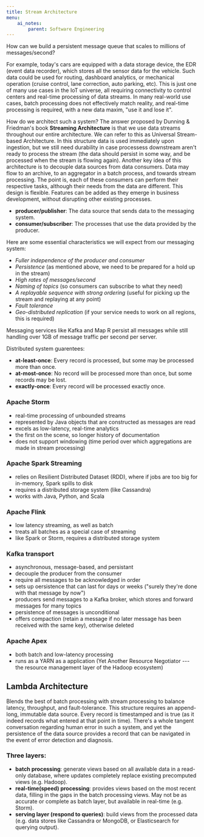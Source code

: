 ```yaml
---
title: Stream Architecture
menu:
    ai_notes:
        parent: Software Engineering
---
```

How can we build a persistent message queue that scales to millions of messages/second?

For example, today's cars are equipped with a data storage device, the EDR (event
data recorder), which stores all the sensor data for the vehicle. Such data could 
be used for routing, dashboard analytics, or mechanical operation (cruise control, 
lane correction, auto parking, etc). This is just one of many use cases in the IoT 
universe, all requiring connectivity to control centers and real-time processing of data streams.
In many real-world use cases, batch processing does not effectively match reality, 
and real-time processing is required, with a new data maxim, "use it and lose it". 

How do we architect such a system? The answer proposed by Dunning & Friedman's book
**Streaming Architecture** is that we use data streams throughout our entire architecture.
We can refer to this as Universal Stream-based Architecture. In this structure data
is used immediately upon ingestion, but we still need durability in case processess downstream
aren't ready to process the stream (the data should persist in some way, and be processed
when the stream is flowing again). Another key idea of this architecture is to decouple
data sources from data consumers. Data may flow to an archive, to an aggregator in a 
batch process, and towards stream processing. The point is, each of these consumers
can perform their respective tasks, although their needs from the data are different.
This design is flexible. Features can be added as they emerge in business development, 
without disrupting other existing processes. 

* **producer/publisher**: The data source that sends data to the messaging system.
* **consumer/subscriber**: The processes that use the data provided by the producer.

Here are some essential characteristics we will expect from our messaging system:

* *Fuller independence of the producer and consumer*
* *Persistence* (as mentioned above, we need to be prepared for a hold up in the stream)
* *High rates of messages/second*
* *Naming of topics* (so consumers can subscribe to what they need)
* *A replayable sequence with strong ordering* (useful for picking up the stream and replaying
at any point)
* *Fault tolerance*
* *Geo-distributed replication* (if your service needs to work on all regions, this is required)

Messaging services like Kafka and Map R persist all messages while still handling over 1GB
of message traffic per second per server. 

Distributed system guarentees:

* **at-least-once**: Every record is processed, but some may be processed more than once. 
* **at-most-once**: No record will be processed more than once, but some records may be lost.
* **exactly-once**: Every record will be processed exactly once. 

### Apache Storm

* real-time processing of unbounded streams
* represented by Java objects that are constructed as messages are read
* excels as low-latency, real-time analytics
* the first on the scene, so longer history of documentation
* does not support windowing (time period over which aggregations are made in stream processing)

### Apache Spark Streaming

* relies on Resilient Distributed Dataset (RDD), where if jobs are too big for in-memory,
Spark spills to disk
* requires a distributed storage system (like Cassandra)
* works with Java, Python, and Scala

### Apache Flink

* low latency streaming, as well as batch
* treats all batches as a special case of streaming
* like Spark or Storm, requires a distributed storage system

### Kafka transport

* asynchronous, message-based, and persistant
* decouple the producer from the consumer
* require all messages to be acknowledged in order
* sets up oersistence that can last for days or weeks ("surely they're done with that message by now")
* producers send messages to a Kafka broker, which stores and forward messages for many topics
* persistence of messages is unconditional
* offers compaction (retain a message if no later message has been received with the same key), otherwise deleted

### Apache Apex

* both batch and low-latency processing
* runs as a YARN as a application (Yet Another Resource Negotiator --- the resource management layer
of the Hadoop ecosystem)

## Lambda Architecture

Blends the best of batch processing with stream processing to balance latency,
throughput, and fault-tolerance. This structure requires an append-long, immutable
data source. Every record is timestamped and is true (as it indeed records what 
entered at that point in time). There's a whole tangent conversation regarding
human error in such a system, and yet the persistence of the data source provides
a record that can be navigated in the event of error detection and diagnosis.

### Three layers:

* **batch processing**: generate views based on all available data in a read-only database, 
where updates completely replace existing precomputed views (e.g. Hadoop).
* **real-time(speed) processing**: provides views based on the most recent data, filling
in the gaps in the batch processing views. May not be as accurate or complete as batch layer,
but available in real-time (e.g. Storm).
* **serving layer (respond to queries)**: build views from the processed data (e.g. data stores
like Cassandra or MongoDB, or Elasticsearch for querying output).



